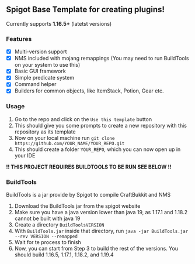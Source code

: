 ## Spigot Base Template for creating plugins!

 Currently supports **1.16.5+** (latetst versions)

### Features
- [x] Multi-version support
- [x] NMS included with mojang remappings (You may need to run BuildTools on your system to use this)
- [x] Basic GUI framework
- [x] Simple predicate system
- [x] Command helper
- [x] Builders for common objects, like ItemStack, Potion, Gear etc.

### Usage
1. Go to the repo and click on the `Use this template` button
2. This should give you some prompts to create a new repository with this repository as its template
3. Now on your local machine run `git clone https://github.com/YOUR_NAME/YOUR_REPO.git`
4. This should create a folder `YOUR_REPO`, which you can now open up in your IDE

**!! THIS PROJECT REQUIRES BUILDTOOLS TO BE RUN SEE BELOW !!**

### BuildTools
BuildTools is a jar provide by Spigot to compile CraftBukkit and NMS
1. Download the BuildTools jar from the spigot website
2. Make sure you have a java version lower than java 19, as 1.17.1 and 1.18.2 cannot be built with java 19
3. Create a directory `BuildToolsVERSION`
4. With `BuildTools.jar` inside that directory, run `java -jar BuildTools.jar --rev VERSION --remapped`
5. Wait for te process to finish
6. Now, you can start from Step 3 to build the rest of the versions. You should build 1.16.5, 1.17.1, 1.18.2, and 1.19.4